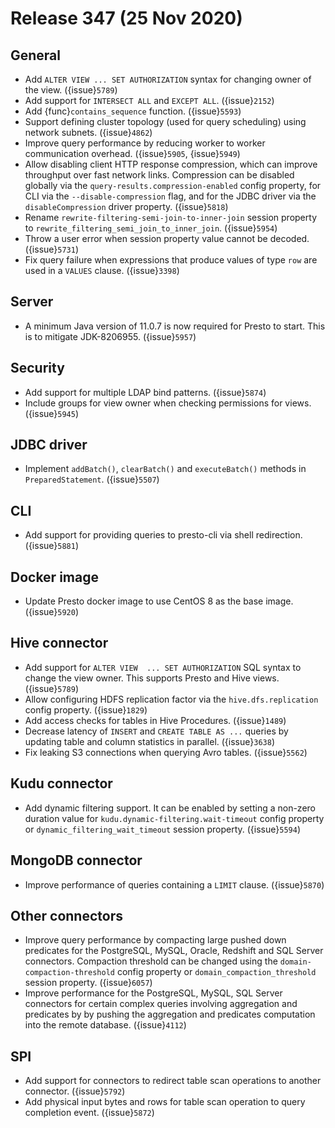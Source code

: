 # Release 347 (25 Nov 2020)

## General

* Add `ALTER VIEW ... SET AUTHORIZATION` syntax for changing owner of the view. ({issue}`5789`)
* Add support for `INTERSECT ALL` and `EXCEPT ALL`. ({issue}`2152`)
* Add {func}`contains_sequence` function. ({issue}`5593`)
* Support defining cluster topology (used for query scheduling) using network subnets. ({issue}`4862`)
* Improve query performance by reducing worker to worker communication overhead. ({issue}`5905`, {issue}`5949`)
* Allow disabling client HTTP response compression, which can improve throughput over fast network links.
  Compression can be disabled globally via the `query-results.compression-enabled` config property, for CLI via
  the `--disable-compression` flag, and for the JDBC driver via the `disableCompression` driver property. ({issue}`5818`)
* Rename ``rewrite-filtering-semi-join-to-inner-join`` session property to ``rewrite_filtering_semi_join_to_inner_join``. ({issue}`5954`)
* Throw a user error when session property value cannot be decoded. ({issue}`5731`)
* Fix query failure when expressions that produce values of type `row` are used in a `VALUES` clause. ({issue}`3398`)

## Server

* A minimum Java version of 11.0.7 is now required for Presto to start. This is to mitigate JDK-8206955. ({issue}`5957`)

## Security

* Add support for multiple LDAP bind patterns. ({issue}`5874`)
* Include groups for view owner when checking permissions for views. ({issue}`5945`)

## JDBC driver

* Implement `addBatch()`, `clearBatch()` and `executeBatch()` methods in `PreparedStatement`. ({issue}`5507`)

## CLI

* Add support for providing queries to presto-cli via shell redirection. ({issue}`5881`)

## Docker image

* Update Presto docker image to use CentOS 8 as the base image. ({issue}`5920`)

## Hive connector

* Add support for `ALTER VIEW  ... SET AUTHORIZATION` SQL syntax to change the view owner. This supports Presto and Hive views. ({issue}`5789`)
* Allow configuring HDFS replication factor via the `hive.dfs.replication` config property. ({issue}`1829`)
* Add access checks for tables in Hive Procedures. ({issue}`1489`)
* Decrease latency of `INSERT` and `CREATE TABLE AS ...` queries by updating table and column statistics in parallel. ({issue}`3638`)
* Fix leaking S3 connections when querying Avro tables. ({issue}`5562`)

## Kudu connector

* Add dynamic filtering support. It can be enabled by setting a non-zero duration value for ``kudu.dynamic-filtering.wait-timeout`` config property
  or ``dynamic_filtering_wait_timeout`` session property. ({issue}`5594`)

## MongoDB connector

* Improve performance of queries containing a `LIMIT` clause. ({issue}`5870`)

## Other connectors

* Improve query performance by compacting large pushed down predicates for the PostgreSQL, MySQL, Oracle,
  Redshift and SQL Server connectors. Compaction threshold can be changed using the ``domain-compaction-threshold``
  config property or ``domain_compaction_threshold`` session property. ({issue}`6057`)
* Improve performance for the PostgreSQL, MySQL, SQL Server connectors for certain complex queries involving
  aggregation and predicates by by pushing the aggregation and predicates computation into the remote database. ({issue}`4112`)

## SPI

* Add support for connectors to redirect table scan operations to another connector. ({issue}`5792`)
* Add physical input bytes and rows for table scan operation to query completion event. ({issue}`5872`)
